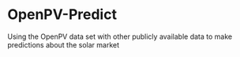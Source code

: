 # OpenPV-Predict
Using the OpenPV data set with other publicly available data to make predictions about the solar market
